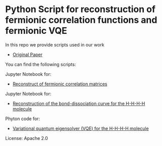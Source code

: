 # Python Script for reconstruction of fermionic correlation functions and fermionic VQE

In this repo we provide scripts used in our work

+ [Original Paper](https://arxiv.org/abs/2205.00981)

You can find the following scripts:

Jupyter Notebook for:
+ [Reconstruct of fermionic correlation matrices](fermi_cor_reco.ipynb)

Jupyter Notebook for:
+ [Reconstruction of the  bond-dissociation curve for the H-H-H-H molecule](H4_bond_dis.ipynb)

Phyton code for:
+ [Variational quantum eigensolver (VQE) for the H-H-H-H molecule](VQE.py)

License: Apache 2.0


